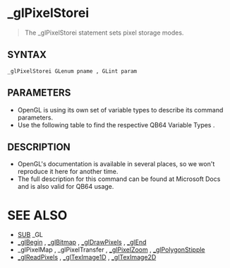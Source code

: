# _glPixelStorei
> The _glPixelStorei statement sets pixel storage modes.

## SYNTAX
`_glPixelStorei GLenum pname , GLint param`

## PARAMETERS
* OpenGL is using its own set of variable types to describe its command parameters.
* Use the following table to find the respective QB64 Variable Types .


## DESCRIPTION
* OpenGL's documentation is available in several places, so we won't reproduce it here for another time.
* The full description for this command can be found at Microsoft Docs and is also valid for QB64 usage.


# SEE ALSO
* [SUB](SUB.md) _GL
* [_glBegin](_glBegin.md) , [_glBitmap](_glBitmap.md) , [_glDrawPixels](_glDrawPixels.md) , [_glEnd](_glEnd.md)
* _glPixelMap , _glPixelTransfer , [_glPixelZoom](_glPixelZoom.md) , [_glPolygonStipple](_glPolygonStipple.md)
* [_glReadPixels](_glReadPixels.md) , [_glTexImage1D](_glTexImage1D.md) , [_glTexImage2D](_glTexImage2D.md)

